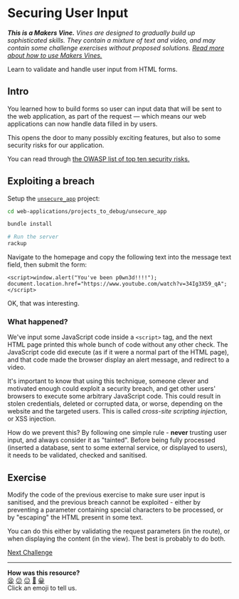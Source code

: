 # Securing User Input

_**This is a Makers Vine.** Vines are designed to gradually build up sophisticated skills.
They contain a mixture of text and video, and may contain some challenge exercises without
proposed solutions. [Read more about how to use Makers
Vines.](https://github.com/makersacademy/course/blob/main/labels/vines.md)_

Learn to validate and handle user input from HTML forms.

## Intro

You learned how to build forms so user can input data that will be sent to the web
application, as part of the request — which means our web applications can now handle data
filled in by users.

This opens the door to many possibly exciting features, but also to some security risks
for our application.

You can read through [the OWASP list of top ten security risks.](https://owasp.org/www-project-top-ten/)

## Exploiting a breach

Setup the [`unsecure_app`](../projects_to_debug/unsecure_app/) project:

```bash
cd web-applications/projects_to_debug/unsecure_app

bundle install

# Run the server
rackup 
```

Navigate to the homepage and copy the following text into the message text field, then submit the form:

```
<script>window.alert("You've been p0wn3d!!!!"); document.location.href="https://www.youtube.com/watch?v=34Ig3X59_qA";</script>
```

OK, that was interesting.

### What happened?

We've input some JavaScript code inside a `<script>` tag, and the next HTML page printed this whole bunch of code without any other check. The JavaScript code did execute (as if it were a normal part of the HTML page), and that code made the browser display an alert message, and redirect to a video.

It's important to know that using this technique, someone clever and motivated enough could exploit a security breach, and get other users' browsers to execute some arbitrary JavaScript code. This could result in stolen credentials, deleted or corrupted data, or worse, depending on the website and the targeted users. This is called _cross-site scripting injection_, or XSS injection. 

How do we prevent this? By following one simple rule - **never** trusting user input, and always consider it as "tainted". Before being fully processed (inserted a database, sent to some external service, or displayed to users), it needs to be validated, checked and sanitised.

## Exercise

Modify the code of the previous exercise to make sure user input is sanitised, and the previous breach cannot be exploited - either by preventing a parameter containing special characters to be processed, or by "escaping" the HTML present in some text.

You can do this either by validating the request parameters (in the route), or when displaying the content (in the view). The best is probably to do both.

[Next Challenge](07_deploying.md)

<!-- BEGIN GENERATED SECTION DO NOT EDIT -->

---

**How was this resource?**  
[😫](https://airtable.com/shrUJ3t7KLMqVRFKR?prefill_Repository=makersacademy%2Fweb-applications&prefill_File=html_challenges%2F06_securing_user_input.md&prefill_Sentiment=😫) [😕](https://airtable.com/shrUJ3t7KLMqVRFKR?prefill_Repository=makersacademy%2Fweb-applications&prefill_File=html_challenges%2F06_securing_user_input.md&prefill_Sentiment=😕) [😐](https://airtable.com/shrUJ3t7KLMqVRFKR?prefill_Repository=makersacademy%2Fweb-applications&prefill_File=html_challenges%2F06_securing_user_input.md&prefill_Sentiment=😐) [🙂](https://airtable.com/shrUJ3t7KLMqVRFKR?prefill_Repository=makersacademy%2Fweb-applications&prefill_File=html_challenges%2F06_securing_user_input.md&prefill_Sentiment=🙂) [😀](https://airtable.com/shrUJ3t7KLMqVRFKR?prefill_Repository=makersacademy%2Fweb-applications&prefill_File=html_challenges%2F06_securing_user_input.md&prefill_Sentiment=😀)  
Click an emoji to tell us.

<!-- END GENERATED SECTION DO NOT EDIT -->
